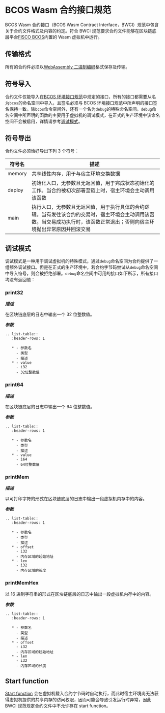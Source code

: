# BCOS Wasm 合约接口规范

BCOS Wasm 合约接口（BCOS Wasm Contract Interface，BWCI）规范中包含关于合约文件格式及内容的约定。符合 BWCI 规范要求合约文件能够在区块链底层平台[FISCO BCOS](https://github.com/FISCO-BCOS/FISCO-BCOS)内置的 Wasm 虚拟机中运行。

## 传输格式

所有的合约件必须以[WebAssembly 二进制编码](https://webassembly.github.io/spec/core/binary/index.html)格式保存及传输。

## 符号导入

合约文件仅能导入在[BCOS 环境接口规范](./bei.md)中规定的接口，所有的接口都需要从名为`bcos`的命名空间中导入，且签名必须与 BCOS 环境接口规范中所声明的接口签名保持一致。除`bcos`命令空间外，还有一个名为`debug`的特殊命名空间。`debug`命名空间中所声明的函数的主要用于虚拟机的调试模式，在正式的生产环境中该命名空间不会被启用，详情请参考[调试模式](./bwci.html#id4)。

## 符号导出

合约文件必须恰好导出下列 3 个符号：

| 符号名 | 描述                                                                                                                                                                         |
| ------ | ---------------------------------------------------------------------------------------------------------------------------------------------------------------------------- |
| memory | 共享线性内存，用于与宿主环境交换数据                                                                                                                                         |
| deploy | 初始化入口，无参数且无返回值，用于完成状态初始化的工作。当合约被初次部署至链上时，宿主环境会主动调用该函数                                                                   |
| main   | 执行入口，无参数且无返回值，用于执行具体的合约逻辑。当有发往该合约的交易时，宿主环境会主动调用该函数。当交易成功执行时，该函数正常退出；否则向宿主环境抛出异常原因并回滚交易 |

## 调试模式

调试模式是一种用于调试虚拟机的特殊模式，通过`debug`命名空间为合约提供了一组额外调试接口。但是在正式的生产环境中，若合约字节码尝试从`debug`命名空间中导入符号，则会被拒绝部署。`debug`命名空间中可用的接口如下所示，所有接口均没有返回值：

### print32

**_描述_**

在区块链底层的日志中输出一个 32 位整数值。

**_参数_**

```eval_rst
.. list-table::
   :header-rows: 1

   * - 参数名
     - 类型
     - 描述
   * - value
     - i32
     - 32位整数值
```

### print64

**_描述_**

在区块链底层的日志中输出一个 64 位整数值。

**_参数_**

```eval_rst
.. list-table::
   :header-rows: 1

   * - 参数名
     - 类型
     - 描述
   * - value
     - i64
     - 64位整数值
```

### printMem

**_描述_**

以可打印字符的形式在区块链底层的日志中输出一段虚拟机内存中的内容。

**_参数_**

```eval_rst
.. list-table::
   :header-rows: 1

   * - 参数名
     - 类型
     - 描述
   * - offset
     - i32
     - 内存区域的起始地址
   * - len
     - i32
     - 内存区域的长度
```

### printMemHex

以 16 进制字符串的形式在区块链底层的日志中输出一段虚拟机内存中的内容。

**_参数_**

```eval_rst
.. list-table::
   :header-rows: 1

   * - 参数名
     - 类型
     - 描述
   * - offset
     - i32
     - 内存区域的起始地址
   * - len
     - i32
     - 内存区域的长度
```

## Start function

[Start function](https://webassembly.github.io/spec/core/syntax/modules.html#start-function) 会在虚拟机载入合约字节码时自动执行，而此时宿主环境尚无法获得虚拟机提供的共享内存的访问权限，因而可能会导致引发运行时异常，因此 BWCI 规范规定合约文件中不允许存在 start function。
